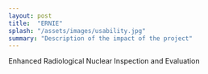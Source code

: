 ```yaml
---
layout: post
title:  "ERNIE"
splash: "/assets/images/usability.jpg"
summary: "Description of the impact of the project"
---
```


Enhanced Radiological Nuclear Inspection and Evaluation
